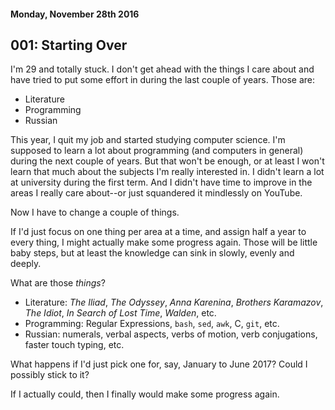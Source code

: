 #### Monday, November 28th 2016

## 001: Starting Over

I'm 29 and totally stuck. I don't get ahead with the things I care about and
have tried to put some effort in during the last couple of years. Those are:

- Literature
- Programming
- Russian

This year, I quit my job and started studying computer science. I'm supposed
to learn a lot about programming (and computers in general) during the next
couple of years. But that won't be enough, or at least I won't learn that
much about the subjects I'm really interested in. I didn't learn a lot at
university during the first term. And I didn't have time to improve in the
areas I really care about--or just squandered it mindlessly on YouTube.

Now I have to change a couple of things.

If I'd just focus on one thing per area at a time, and assign half a year to
every thing, I might actually make some progress again. Those will be little
baby steps, but at least the knowledge can sink in slowly, evenly and deeply.

What are those _things_?

- Literature: _The Iliad_, _The Odyssey_, _Anna Karenina_, _Brothers
Karamazov_, _The Idiot_, _In Search of Lost Time_, _Walden_, etc.
- Programming: Regular Expressions, `bash`, `sed`, `awk`, C, `git`, etc.
- Russian: numerals, verbal aspects, verbs of motion, verb conjugations,
faster touch typing, etc.

What happens if I'd just pick one for, say, January to June 2017? Could I
possibly stick to it?

If I actually could, then I finally would make some progress again.

